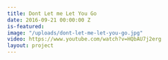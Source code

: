 ```yaml
---
title: Dont Let me Let You Go
date: 2016-09-21 00:00:00 Z
is-featured:
image: "/uploads/dont-let-me-let-you-go.jpg"
video: https://www.youtube.com/watch?v=HQbAU7j2erg
layout: project
---
```


